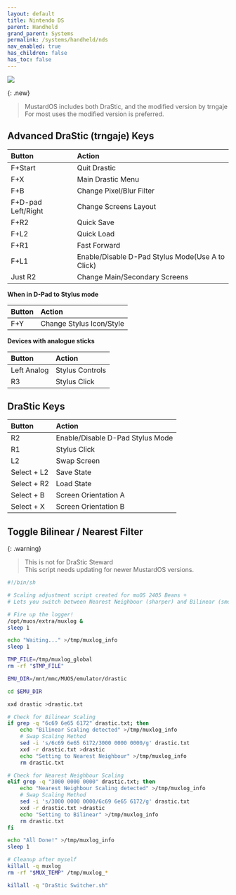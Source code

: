 ```yaml
---
layout: default
title: Nintendo DS
parent: Handheld
grand_parent: Systems
permalink: /systems/handheld/nds
nav_enabled: true
has_children: false
has_toc: false
---
```


![](../assets/images/drastic_new.png)

{: .new}
> MustardOS includes both DraStic, and the modified version by trngaje  
> For most uses the modified version is preferred.

## Advanced DraStic (trngaje) Keys

| Button             | Action             |
|:-------------------|:-------------------|
| F+Start            | Quit Drastic |
| F+X                | Main Drastic Menu |
| F+B                | Change Pixel/Blur Filter |
| F+D-pad Left/Right | Change Screens Layout |
| F+R2               | Quick Save |
| F+L2               | Quick Load |
| F+R1               | Fast Forward |
| F+L1               | Enable/Disable D-Pad Stylus Mode(Use A to Click) |
| Just R2            | Change Main/Secondary Screens |

**When in D-Pad to Stylus mode**

| Button             | Action             |
|:-------------------|:-------------------|
| F+Y                | Change Stylus Icon/Style |

**Devices with analogue sticks**

| Button             | Action             |
|:-------------------|:-------------------|
| Left Analog        | Stylus Controls |
| R3                 | Stylus Click |

## DraStic Keys

| Button             | Action             |
|:-------------------|:-------------------|
| R2                 | Enable/Disable D-Pad Stylus Mode |
| R1                 | Stylus Click |
| L2                 | Swap Screen |
| Select + L2        | Save State |
| Select + R2        | Load State |
| Select + B         | Screen Orientation A |
| Select + X         | Screen Orientation B |

## Toggle Bilinear / Nearest Filter

{: .warning}
> This is not for DraStic Steward  
> This script needs updating for newer MustardOS versions.

```bash
#!/bin/sh

# Scaling adjustment script created for muOS 2405 Beans +
# Lets you switch between Nearest Neighbour (sharper) and Bilinear (smoother)

# Fire up the logger!
/opt/muos/extra/muxlog &
sleep 1

echo "Waiting..." >/tmp/muxlog_info
sleep 1

TMP_FILE=/tmp/muxlog_global
rm -rf "$TMP_FILE"

EMU_DIR=/mnt/mmc/MUOS/emulator/drastic

cd $EMU_DIR

xxd drastic >drastic.txt

# Check for Bilinear Scaling
if grep -q "6c69 6e65 6172" drastic.txt; then
	echo "Bilinear Scaling detected" >/tmp/muxlog_info
	# Swap Scaling Method
	sed -i 's/6c69 6e65 6172/3000 0000 0000/g' drastic.txt
	xxd -r drastic.txt >drastic
	echo "Setting to Nearest Neighbour" >/tmp/muxlog_info
	rm drastic.txt

# Check for Nearest Neighbour Scaling
elif grep -q "3000 0000 0000" drastic.txt; then
	echo "Nearest Neighbour Scaling detected" >/tmp/muxlog_info
	# Swap Scaling Method
	sed -i 's/3000 0000 0000/6c69 6e65 6172/g' drastic.txt
	xxd -r drastic.txt >drastic
	echo "Setting to Bilinear" >/tmp/muxlog_info
	rm drastic.txt
fi

echo "All Done!" >/tmp/muxlog_info
sleep 1

# Cleanup after myself
killall -q muxlog
rm -rf "$MUX_TEMP" /tmp/muxlog_*

killall -q "DraStic Switcher.sh"
```
